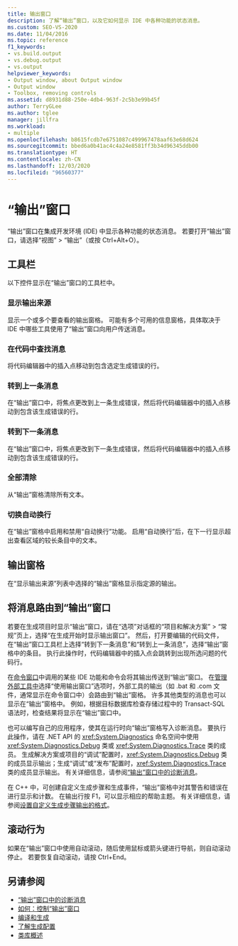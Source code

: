 ```yaml
---
title: 输出窗口
description: 了解“输出”窗口，以及它如何显示 IDE 中各种功能的状态消息。
ms.custom: SEO-VS-2020
ms.date: 11/04/2016
ms.topic: reference
f1_keywords:
- vs.build.output
- vs.debug.output
- vs.output
helpviewer_keywords:
- Output window, about Output window
- Output window
- Toolbox, removing controls
ms.assetid: d8931d88-250e-4db4-963f-2c5b3e99b45f
author: TerryGLee
ms.author: tglee
manager: jillfra
ms.workload:
- multiple
ms.openlocfilehash: b8615fcdb7e6751087c499967478aaf63e68d624
ms.sourcegitcommit: bbed6a0b41ac4c4a24e8581ff3b34d96345ddb00
ms.translationtype: HT
ms.contentlocale: zh-CN
ms.lasthandoff: 12/03/2020
ms.locfileid: "96560377"
---
```

# <a name="output-window"></a>“输出”窗口

“输出”窗口在集成开发环境 (IDE) 中显示各种功能的状态消息。 若要打开“输出”窗口，请选择“视图” > “输出”（或按 Ctrl+Alt+O）。

## <a name="toolbar"></a>工具栏

以下控件显示在“输出”窗口的工具栏中。

### <a name="show-output-from"></a>显示输出来源

显示一个或多个要查看的输出窗格。 可能有多个可用的信息窗格，具体取决于 IDE 中哪些工具使用了“输出”窗口向用户传送消息。

### <a name="find-message-in-code"></a>在代码中查找消息

将代码编辑器中的插入点移动到包含选定生成错误的行。

### <a name="go-to-previous-message"></a>转到上一条消息

在“输出”窗口中，将焦点更改到上一条生成错误，然后将代码编辑器中的插入点移动到包含该生成错误的行。

### <a name="go-to-next-message"></a>转到下一条消息

在“输出”窗口中，将焦点更改到下一条生成错误，然后将代码编辑器中的插入点移动到包含该生成错误的行。

### <a name="clear-all"></a>全部清除

从“输出”窗格清除所有文本。

### <a name="toggle-word-wrap"></a>切换自动换行

在“输出”窗格中启用和禁用“自动换行”功能。 启用“自动换行”后，在下一行显示超出查看区域的较长条目中的文本。

## <a name="output-pane"></a>输出窗格

在“显示输出来源”列表中选择的“输出”窗格显示指定源的输出。

## <a name="route-messages-to-the-output-window"></a>将消息路由到“输出”窗口

若要在生成项目时显示“输出”窗口，请在“选项”对话框的“项目和解决方案” > “常规”页上，选择“在生成开始时显示输出窗口”。 然后，打开要编辑的代码文件，在“输出”窗口工具栏上选择“转到下一条消息”和“转到上一条消息”，选择“输出”窗格中的条目。 执行此操作时，代码编辑器中的插入点会跳转到出现所选问题的代码行。

在[命令窗口](../../ide/reference/command-window.md)中调用的某些 IDE 功能和命令会将其输出传送到“输出”窗口。 在[管理外部工具中](../../ide/managing-external-tools.md)选择“使用输出窗口”选项时，外部工具的输出（如 .bat 和 .com 文件，通常显示在命令窗口中）会路由到“输出”窗格。 许多其他类型的消息也可以显示在“输出”窗格中。 例如，根据目标数据库检查存储过程中的 Transact-SQL 语法时，检查结果将显示在“输出”窗口中。

也可以编写自己的应用程序，使其在运行时向“输出”窗格写入诊断消息。 要执行此操作，请在 .NET API 的 <xref:System.Diagnostics> 命名空间中使用 <xref:System.Diagnostics.Debug> 类或 <xref:System.Diagnostics.Trace> 类的成员。 生成解决方案或项目的“调试”配置时，<xref:System.Diagnostics.Debug> 类的成员显示输出；生成“调试”或“发布”配置时，<xref:System.Diagnostics.Trace> 类的成员显示输出。 有关详细信息，请参阅[“输出”窗口中的诊断消息](../../debugger/diagnostic-messages-in-the-output-window.md)。

在 C++ 中，可创建自定义生成步骤和生成事件，“输出”窗格中对其警告和错误在进行显示和计数。 在输出行按 F1，可以显示相应的帮助主题。 有关详细信息，请参阅[设置自定义生成步骤输出的格式](/cpp/build/formatting-the-output-of-a-custom-build-step-or-build-event)。

## <a name="scroll-behavior"></a>滚动行为

如果在“输出”窗口中使用自动滚动，随后使用鼠标或箭头键进行导航，则自动滚动停止。 若要恢复自动滚动，请按 Ctrl+End。

## <a name="see-also"></a>另请参阅

- [“输出”窗口中的诊断消息](../../debugger/diagnostic-messages-in-the-output-window.md)
- [如何：控制“输出”窗口](/previous-versions/ht6z4e28(v=vs.140))
- [编译和生成](../../ide/compiling-and-building-in-visual-studio.md)
- [了解生成配置](../../ide/understanding-build-configurations.md)
- [类库概述](/dotnet/standard/class-library-overview)